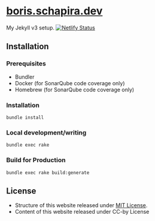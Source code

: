 <!-- @format -->

# [boris.schapira.dev](https://boris.schapira.dev)

My Jekyll v3 setup. [![Netlify Status](https://api.netlify.com/api/v1/badges/8d29f6c7-0b97-4227-aed7-8e51c276900c/deploy-status)](https://app.netlify.com/sites/borisschapira/deploys)

## Installation

### Prerequisites

- Bundler
- Docker (for SonarQube code coverage only)
- Homebrew (for SonarQube code coverage only)

### Installation

```
bundle install
```

### Local development/writing

```
bundle exec rake
```

### Build for Production

```
bundle exec rake build:generate
```

## License

- Structure of this website released under [MIT License](LICENSE.md).
- Content of this website released under CC-by License
